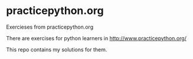 # practicepython.org
Exercieses from practicepython.org 

There are exercises for python learners in http://www.practicepython.org/

This repo contains my solutions for them. 
